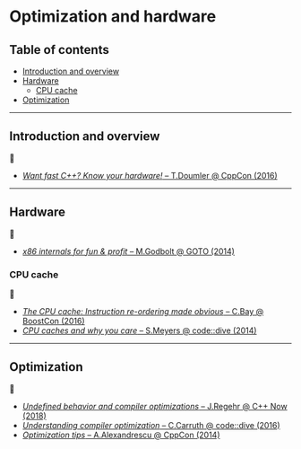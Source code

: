 # Optimization and hardware

## Table of contents

* [Introduction and overview](#introduction-and-overview)
* [Hardware](#hardware)
	* [CPU cache](#cpu-cache)
* [Optimization](#optimization)

---

## Introduction and overview

:movie_camera:

* [*Want fast C++? Know your hardware!* &ndash; T.Doumler @ CppCon (2016)](https://www.youtube.com/watch?v=BP6NxVxDQIs)

---

## Hardware

:movie_camera:

* [*x86 internals for fun & profit* &ndash; M.Godbolt @ GOTO (2014)](https://www.youtube.com/watch?v=hgcNM-6wr34)

### CPU cache

:movie_camera:

* [*The CPU cache: Instruction re-ordering made obvious* &ndash; C.Bay @ BoostCon (2016)](https://www.youtube.com/watch?v=tNkVUIv2gEE)
* [*CPU caches and why you care* &ndash; S.Meyers @ code::dive (2014)](https://www.youtube.com/watch?v=WDIkqP4JbkE)

---

## Optimization

:movie_camera:

* [*Undefined behavior and compiler optimizations* &ndash; J.Regehr @ C++ Now (2018)](https://www.youtube.com/watch?v=AeEwxtEOgH0)
* [*Understanding compiler optimization* &ndash; C.Carruth @ code::dive (2016)](https://www.youtube.com/watch?v=haQ2cijhvhE)
* [*Optimization tips* &ndash; A.Alexandrescu @ CppCon (2014)](https://www.youtube.com/watch?v=Qq_WaiwzOtI)
